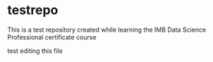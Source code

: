 # testrepo
This is a test repository created while learning the IMB Data Science Professional certificate course

test editing this file 
